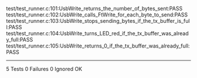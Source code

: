 test/test_runner.c:101:UsbWrite_returns_the_number_of_bytes_sent:PASS
test/test_runner.c:102:UsbWrite_calls_FtWrite_for_each_byte_to_send:PASS
test/test_runner.c:103:UsbWrite_stops_sending_bytes_if_the_tx_buffer_is_full:PASS
test/test_runner.c:104:UsbWrite_turns_LED_red_if_the_tx_buffer_was_already_full:PASS
test/test_runner.c:105:UsbWrite_returns_0_if_the_tx_buffer_was_already_full:PASS

-----------------------
5 Tests 0 Failures 0 Ignored 
OK
